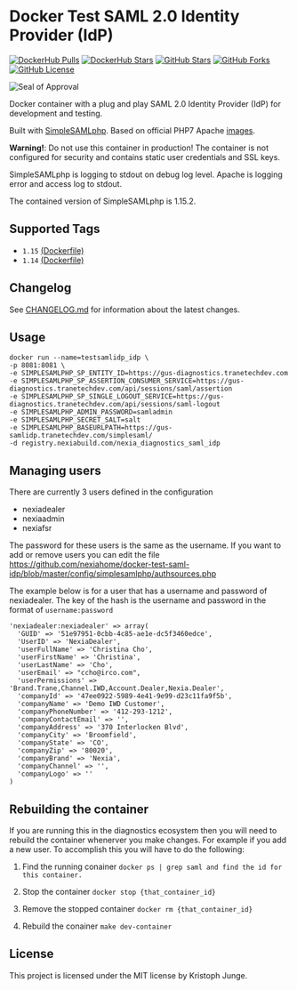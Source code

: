 # Docker Test SAML 2.0 Identity Provider (IdP)

[![DockerHub Pulls](https://img.shields.io/docker/pulls/kristophjunge/test-saml-idp.svg)](https://hub.docker.com/r/kristophjunge/test-saml-idp/) [![DockerHub Stars](https://img.shields.io/docker/stars/kristophjunge/test-saml-idp.svg)](https://hub.docker.com/r/kristophjunge/test-saml-idp/) [![GitHub Stars](https://img.shields.io/github/stars/kristophjunge/docker-test-saml-idp.svg?label=github%20stars)](https://github.com/kristophjunge/docker-test-saml-idp) [![GitHub Forks](https://img.shields.io/github/forks/kristophjunge/docker-test-saml-idp.svg?label=github%20forks)](https://github.com/kristophjunge/docker-test-saml-idp) [![GitHub License](https://img.shields.io/github/license/kristophjunge/docker-test-saml-idp.svg)](https://github.com/kristophjunge/docker-test-saml-idp)

![Seal of Approval](https://raw.githubusercontent.com/kristophjunge/docker-test-saml-idp/master/seal.jpg)

Docker container with a plug and play SAML 2.0 Identity Provider (IdP) for development and testing.

Built with [SimpleSAMLphp](https://simplesamlphp.org). Based on official PHP7 Apache [images](https://hub.docker.com/_/php/).

**Warning!**: Do not use this container in production! The container is not configured for security and contains static user credentials and SSL keys.

SimpleSAMLphp is logging to stdout on debug log level. Apache is logging error and access log to stdout.

The contained version of SimpleSAMLphp is 1.15.2.


## Supported Tags

- `1.15` [(Dockerfile)](https://github.com/kristophjunge/docker-test-saml-idp/blob/1.15/Dockerfile)
- `1.14` [(Dockerfile)](https://github.com/kristophjunge/docker-test-saml-idp/blob/1.14/Dockerfile)


## Changelog

See [CHANGELOG.md](https://github.com/kristophjunge/docker-test-saml-idp/blob/master/docs/CHANGELOG.md) for information about the latest changes.


## Usage
```
docker run --name=testsamlidp_idp \
-p 8081:8081 \
-e SIMPLESAMLPHP_SP_ENTITY_ID=https://gus-diagnostics.tranetechdev.com
-e SIMPLESAMLPHP_SP_ASSERTION_CONSUMER_SERVICE=https://gus-diagnostics.tranetechdev.com/api/sessions/saml/assertion
-e SIMPLESAMLPHP_SP_SINGLE_LOGOUT_SERVICE=https://gus-diagnostics.tranetechdev.com/api/sessions/saml-logout
-e SIMPLESAMLPHP_ADMIN_PASSWORD=samladmin
-e SIMPLESAMLPHP_SECRET_SALT=salt
-e SIMPLESAMLPHP_BASEURLPATH=https://gus-samlidp.tranetechdev.com/simplesaml/
-d registry.nexiabuild.com/nexia_diagnostics_saml_idp
```

## Managing users
There are currently 3 users defined in the configuration

* nexiadealer
* nexiaadmin
* nexiafsr

The password for these users is the same as the username. If you want to add or remove users 
you can edit the file https://github.com/nexiahome/docker-test-saml-idp/blob/master/config/simplesamlphp/authsources.php 

The example below is for a user that has a username and password of nexiadealer. The key of the 
hash is the username and password in the format of `username:password`
```
'nexiadealer:nexiadealer' => array(
  'GUID' => '51e97951-0cbb-4c85-ae1e-dc5f3460edce',
  'UserID' => 'NexiaDealer',
  'userFullName' => 'Christina Cho',
  'userFirstName' => 'Christina',
  'userLastName' => 'Cho',
  'userEmail' => "ccho@irco.com",
  'userPermissions' => 'Brand.Trane,Channel.IWD,Account.Dealer,Nexia.Dealer',
  'companyId' => '47ee0922-5989-4e41-9e99-d23c11fa9f5b',
  'companyName' => 'Demo IWD Customer',
  'companyPhoneNumber' => '412-293-1212',
  'companyContactEmail' => '',
  'companyAddress' => '370 Interlocken Blvd',
  'companyCity' => 'Broomfield',
  'companyState' => 'CO',
  'companyZip' => '80020',
  'companyBrand' => 'Nexia',
  'companyChannel' => '',
  'companyLogo' => ''
)
```

## Rebuilding the container
If you are running this in the diagnostics ecosystem then you will need to rebuild the
container whenerver you make changes. For example if you add a new user. To accomplish this you will
have to do the following:

1. Find the running conainer
`docker ps | grep saml and find the id for this container.`

2. Stop the container
`docker stop {that_container_id}`

3. Remove the stopped container
`docker rm {that_container_id}`

4. Rebuild the conainer
`make dev-container`



## License

This project is licensed under the MIT license by Kristoph Junge.
